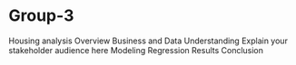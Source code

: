 # Group-3
Housing analysis
Overview
Business and Data Understanding
Explain your stakeholder audience here
Modeling
Regression Results
Conclusion
